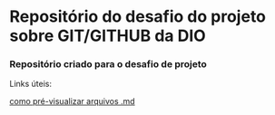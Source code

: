 # Repositório do desafio do projeto sobre GIT/GITHUB da DIO

### Repositório criado para o desafio de projeto

Links úteis:

[como pré-visualizar arquivos .md](https://pt.stackoverflow.com/questions/101026/como-pr%C3%A9-visualizar-ficheiro-md-durante-edi%C3%A7%C3%A3o)
